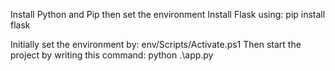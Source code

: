 Install Python and Pip then set the environment
Install Flask using: pip install flask

Initially set the environment by: env/Scripts/Activate.ps1
Then start the project by writing this command: python .\app.py